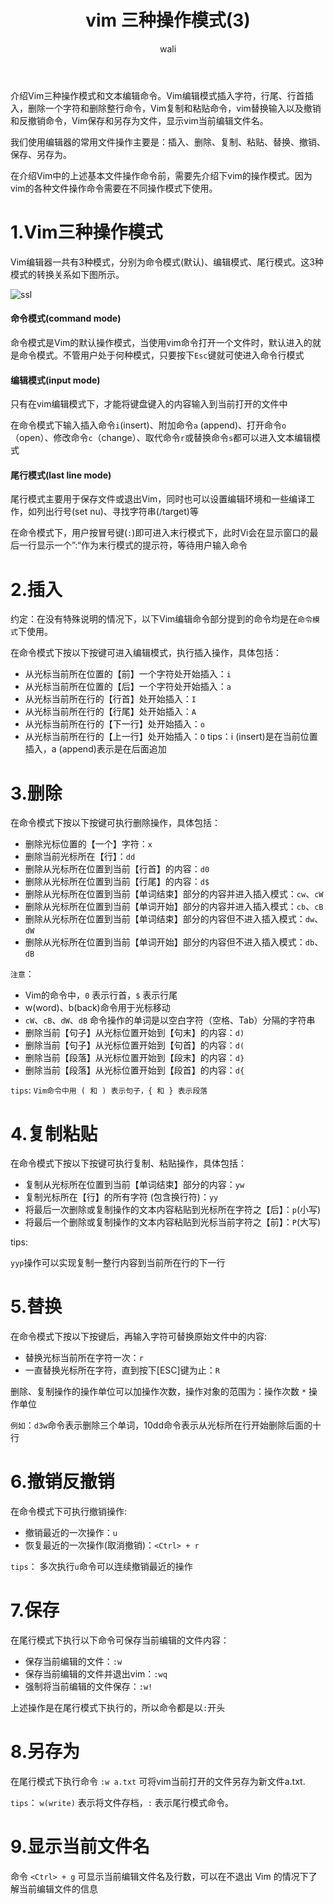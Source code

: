 ﻿---
layout: post
title: vim 三种操作模式(3)  #标题
tagline: 介绍Vim三种操作模式和文本编辑命令
category: linux      #分类
author: wali    #作者
tag: vim     #标签
ghurl:        #github url
ghurl_zip:    #github zip下载
comments: true

post_nav: ["1.Vim三种操作模式","2.插入","3.删除","4.复制粘贴","5.替换","6.撤销反撤销","7.保存","8.另存为","9.显示当前文件名"]
group_tag: vim 技巧
---

介绍Vim三种操作模式和文本编辑命令。Vim编辑模式插入字符，行尾、行首插入，删除一个字符和删除整行命令，Vim复制和粘贴命令，vim替换输入以及撤销和反撤销命令，Vim保存和另存为文件，显示vim当前编辑文件名。

我们使用编辑器的常用文件操作主要是：插入、删除、复制、粘贴、替换、撤销、保存、另存为。

在介绍Vim中的上述基本文件操作命令前，需要先介绍下vim的操作模式。因为vim的各种文件操作命令需要在不同操作模式下使用。


# 1.Vim三种操作模式

Vim编辑器一共有3种模式，分别为命令模式(默认)、编辑模式、尾行模式。这3种模式的转换关系如下图所示。

![ssl](http://walidream.com:9999/blogImage/linux/linux_3.png)

#### 命令模式(command mode)

命令模式是Vim的默认操作模式，当使用vim命令打开一个文件时，默认进入的就是命令模式。不管用户处于何种模式，只要按下`Esc`键就可使进入命令行模式

#### 编辑模式(input mode)

只有在vim编辑模式下，才能将键盘键入的内容输入到当前打开的文件中

在命令模式下输入插入命令`i`(insert)、附加命令`a` (append)、打开命令`o`（open）、修改命令`c`（change）、取代命令`r`或替换命令`s`都可以进入文本编辑模式

#### 尾行模式(last line mode)

尾行模式主要用于保存文件或退出Vim，同时也可以设置编辑环境和一些编译工作，如列出行号(set nu)、寻找字符串(/target)等

在命令模式下，用户按冒号键(`:`)即可进入末行模式下，此时Vi会在显示窗口的最后一行显示一个”:“作为末行模式的提示符，等待用户输入命令


# 2.插入

约定：在没有特殊说明的情况下，以下Vim编辑命令部分提到的命令均是在`命令模式`下使用。

在命令模式下按以下按键可进入编辑模式，执行插入操作，具体包括：

- 从光标当前所在位置的【前】一个字符处开始插入：`i`
- 从光标当前所在位置的【后】一个字符处开始插入：`a`
- 从光标当前所在行的【行首】处开始插入：`I`
- 从光标当前所在行的【行尾】处开始插入：`A`
- 从光标当前所在行的【下一行】处开始插入：`o`
- 从光标当前所在行的【上一行】处开始插入：`O`
tips：i (insert)是在当前位置插入，a (append)表示是在后面追加

# 3.删除

在命令模式下按以下按键可执行删除操作，具体包括：

- 删除光标位置的【一个】字符：`x`
- 删除当前光标所在【行】：`dd`
- 删除从光标所在位置到当前【行首】的内容：`d0`
- 删除从光标所在位置到当前【行尾】的内容：`d$`
- 删除从光标所在位置到当前【单词结束】部分的内容并进入插入模式：`cw`、`cW`
- 删除从光标所在位置到当前【单词开始】部分的内容并进入插入模式：`cb`、`cB`
- 删除从光标所在位置到当前【单词结束】部分的内容但不进入插入模式：`dw`、`dW`
- 删除从光标所在位置到当前【单词开始】部分的内容但不进入插入模式：`db`、`dB`

`注意`：
- Vim的命令中，`0` 表示行首，`$` 表示行尾
- w(word)、b(back)命令用于光标移动
- `cW`、`cB`、`dW`、`dB` 命令操作的单词是以空白字符（空格、Tab）分隔的字符串
- 删除当前【句子】从光标位置开始到【句末】的内容：`d)`
- 删除当前【句子】从光标位置开始到【句首】的内容：`d(`
- 删除当前【段落】从光标位置开始到【段末】的内容：`d}`
- 删除当前【段落】从光标位置开始到【段首】的内容：`d{`

`tips`:
`Vim命令中用 ( 和 ) 表示句子，{ 和 } 表示段落`

# 4.复制粘贴
在命令模式下按以下按键可执行复制、粘贴操作，具体包括：

- 复制从光标所在位置到当前【单词结束】部分的内容：`yw`
- 复制光标所在【行】的所有字符 (包含换行符)：`yy`
- 将最后一次删除或复制操作的文本内容粘贴到光标所在字符之【后】：`p`(小写)
- 将最后一个删除或复制操作的文本内容粘贴到光标当前字符之【前】：`P`(大写)

tips:

`yyp`操作可以实现复制一整行内容到当前所在行的下一行

# 5.替换

在命令模式下按以下按键后，再输入字符可替换原始文件中的内容:

- 替换光标当前所在字符一次：`r`
- 一直替换光标所在字符，直到按下[ESC]键为止：`R`

删除、复制操作的操作单位可以加操作次数，操作对象的范围为：操作次数 `*` 操作单位

`例如`：`d3w`命令表示删除三个单词，10dd命令表示从光标所在行开始删除后面的十行

# 6.撤销反撤销

在命令模式下可执行撤销操作:

- 撤销最近的一次操作：`u`
- 恢复最近的一次操作(取消撤销)：`<Ctrl> + r`

`tips`：
多次执行`u`命令可以连续撤销最近的操作

# 7.保存

在尾行模式下执行以下命令可保存当前编辑的文件内容：

- 保存当前编辑的文件：`:w`
- 保存当前编辑的文件并退出vim：`:wq`
- 强制将当前编辑的文件保存：`:w!`

上述操作是在尾行模式下执行的，所以命令都是以`:`开头

# 8.另存为

在尾行模式下执行命令 `:w a.txt` 可将vim当前打开的文件另存为新文件a.txt.

`tips`：
`w(write)` 表示将文件存档，`:` 表示尾行模式命令。

# 9.显示当前文件名

命令 `<Ctrl> + g` 可显示当前编辑文件名及行数，可以在不退出 Vim 的情况下了解当前编辑文件的信息































































































































































































